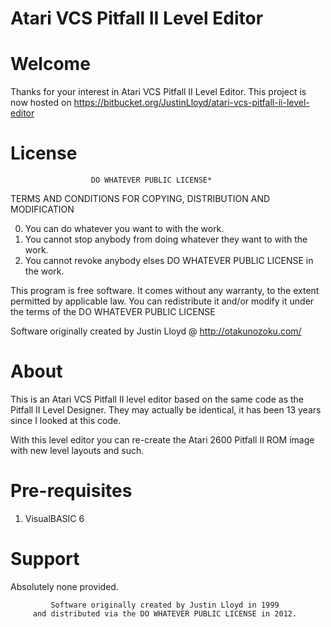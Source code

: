 Atari VCS Pitfall II Level Editor
=================================

Welcome
=======
Thanks for your interest in Atari VCS Pitfall II Level Editor. This project is
now hosted on https://bitbucket.org/JustinLloyd/atari-vcs-pitfall-ii-level-editor



License
=======
                      DO WHATEVER PUBLIC LICENSE*
   TERMS AND CONDITIONS FOR COPYING, DISTRIBUTION AND MODIFICATION

  0. You can do whatever you want to with the work.
  1. You cannot stop anybody from doing whatever they want to with the work.
  2. You cannot revoke anybody elses DO WHATEVER PUBLIC LICENSE in the work.

 This program is free software. It comes without any warranty, to
 the extent permitted by applicable law. You can redistribute it
 and/or modify it under the terms of the DO WHATEVER PUBLIC LICENSE
 
 Software originally created by Justin Lloyd @ http://otakunozoku.com/


About
=====
This is an Atari VCS Pitfall II level editor based on the same code as the
Pitfall II Level Designer. They may actually be identical, it has been 13 years
since I looked at this code.

With this level editor you can re-create the Atari 2600 Pitfall II ROM image 
with new level layouts and such.

Pre-requisites
==============
1. VisualBASIC 6


Support
=======
Absolutely none provided.


             Software originally created by Justin Lloyd in 1999
         and distributed via the DO WHATEVER PUBLIC LICENSE in 2012.
